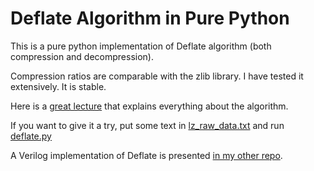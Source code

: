 # Deflate Algorithm in Pure Python

This is a pure python implementation of Deflate algorithm (both compression and decompression).

Compression ratios are comparable with the zlib library. I have tested it extensively. It is stable.

Here is a [great lecture](https://www.youtube.com/watch?v=oi2lMBBjQ8s&list=PLU4IQLU9e_OpnkbCS_to64F_vw5yyg4HB&index=4) that explains everything about the algorithm.

If you want to give it a try, put some text in [lz_raw_data.txt](lz_raw_data.txt) and run [deflate.py](deflate.py)

A Verilog implementation of Deflate is presented [in my other repo](https://github.com/aminjahanpour/deflate_compression_verilog).
